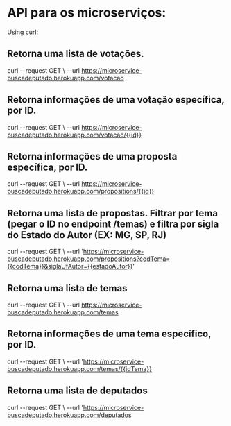 # API para os microserviços: 

Using curl:

## Retorna uma lista de votações.
curl --request GET \  --url https://microservice-buscadeputado.herokuapp.com/votacao

## Retorna informações de uma votação específica, por ID.
curl --request GET \  --url https://microservice-buscadeputado.herokuapp.com/votacao/{{id}}

## Retorna informações de uma proposta específica, por ID.
curl --request GET \  --url https://microservice-buscadeputado.herokuapp.com/propositions/{{id}}

## Retorna uma lista de propostas. Filtrar por tema (pegar o ID no endpoint /temas) e filtra por sigla do Estado do Autor (EX: MG, SP, RJ)
curl --request GET \  --url 'https://microservice-buscadeputado.herokuapp.com/propositions?codTema={{codTema}}&siglaUfAutor={{estadoAutor}}'

## Retorna uma lista de temas
curl --request GET \  --url https://microservice-buscadeputado.herokuapp.com/temas

## Retorna informações de uma tema específico, por ID.
curl --request GET \  --url 'https://microservice-buscadeputado.herokuapp.com/temas/{{idTema}}

## Retorna uma lista de deputados
curl --request GET \  --url 'https://microservice-buscadeputado.herokuapp.com/deputados
